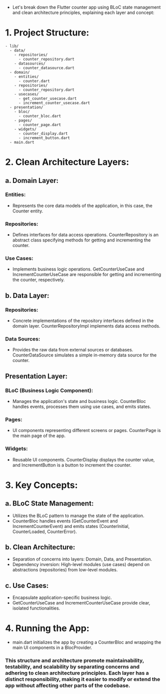 - Let's break down the Flutter counter app using BLoC state management and clean architecture principles, explaining each layer and concept:

# 1. Project Structure:

```
- lib/
  - data/
    - repositories/
      - counter_repository.dart
    - datasources/
      - counter_datasource.dart
  - domain/
    - entities/
      - counter.dart
    - repositories/
      - counter_repository.dart
    - usecases/
      - get_counter_usecase.dart
      - increment_counter_usecase.dart
  - presentation/
    - bloc/
      - counter_bloc.dart
    - pages/
      - counter_page.dart
    - widgets/
      - counter_display.dart
      - increment_button.dart
  - main.dart
```

# 2. Clean Architecture Layers:

## a. Domain Layer:

### Entities:
- Represents the core data models of the application, in this case, the Counter entity.

### Repositories:
- Defines interfaces for data access operations. CounterRepository is an abstract class specifying methods for getting and incrementing the counter.

### Use Cases:
- Implements business logic operations. GetCounterUseCase and IncrementCounterUseCase are responsible for getting and incrementing the counter, respectively.

## b. Data Layer:
### Repositories:
- Concrete implementations of the repository interfaces defined in the domain layer. CounterRepositoryImpl implements data access methods.

### Data Sources:
- Provides the raw data from external sources or databases. CounterDataSource simulates a simple in-memory data source for the counter.

## Presentation Layer:
### BLoC (Business Logic Component):
- Manages the application's state and business logic. CounterBloc handles events, processes them using use cases, and emits states.

### Pages:
- UI components representing different screens or pages. CounterPage is the main page of the app.

### Widgets:
- Reusable UI components. CounterDisplay displays the counter value, and IncrementButton is a button to increment the counter.

# 3. Key Concepts:
## a. BLoC State Management:
- Utilizes the BLoC pattern to manage the state of the application.
- CounterBloc handles events (GetCounterEvent and IncrementCounterEvent) and emits states (CounterInitial, CounterLoaded, CounterError).

## b. Clean Architecture:
- Separation of concerns into layers: Domain, Data, and Presentation.
- Dependency inversion: High-level modules (use cases) depend on abstractions (repositories) from low-level modules.

## c. Use Cases:
- Encapsulate application-specific business logic.
- GetCounterUseCase and IncrementCounterUseCase provide clear, isolated functionalities.

# 4. Running the App:
- main.dart initializes the app by creating a CounterBloc and wrapping the main UI components in a BlocProvider.

### This structure and architecture promote maintainability, testability, and scalability by separating concerns and adhering to clean architecture principles. Each layer has a distinct responsibility, making it easier to modify or extend the app without affecting other parts of the codebase.




